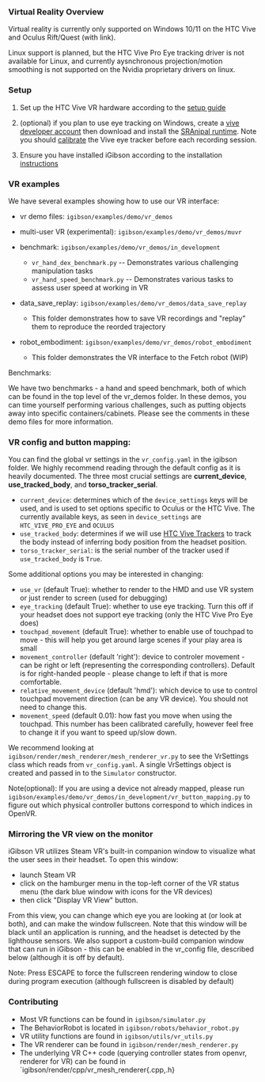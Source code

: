 ### Virtual Reality Overview

Virtual reality is currently only supported on Windows 10/11 on the HTC Vive and Oculus Rift/Quest (with link). 

Linux support is planned, but the HTC Vive Pro Eye tracking driver is not available for Linux, and currently aysnchronous projection/motion smoothing is not supported on the Nvidia proprietary drivers on linux.

### Setup
1. Set up the HTC Vive VR hardware according to the [setup guide](https://support.steampowered.com/steamvr/HTC_Vive/)

2. (optional) if you plan to use eye tracking on Windows, create a [vive developer account](https://hub.vive.com/sso/login) then download and install the [SRAnipal runtime](https://developer.vive.com/resources/vive-sense/sdk/vive-eye-and-facial-tracking-sdk/). Note you should [calibrate](https://developer.vive.com/us/support/sdk/category_howto/how-to-calibrate-eye-tracking.html) the Vive eye tracker before each recording session.

3. Ensure you have installed iGibson according to the installation [instructions](http://svl.stanford.edu/igibson/docs/installation.html#installation-method)

### VR examples

We have several examples showing how to use our VR interface:

* vr demo files: `igibson/examples/demo/vr_demos`

* multi-user VR (experimental): `igibson/examples/demo/vr_demos/muvr` 

* benchmark: `igibson/examples/demo/vr_demos/in_development`
  - `vr_hand_dex_benchmark.py` -- Demonstrates various challenging manipulation tasks
  - `vr_hand_speed_benchmark.py` -- Demonstrates various tasks to assess user speed at working in VR


* data_save_replay: `igibson/examples/demo/vr_demos/data_save_replay` 
  - This folder demonstrates how to save VR recordings and "replay" them to reproduce the reorded trajectory

* robot_embodiment: `igibson/examples/demo/vr_demos/robot_embodiment` 
  - This folder demonstrates the VR interface to the Fetch robot (WIP)

Benchmarks:

We have two benchmarks - a hand and speed benchmark, both of which can be found in the top level of the vr_demos folder. In these demos, you can time yourself performing various challenges,
such as putting objects away into specific containers/cabinets. Please see the comments in these demo files for more information.

### VR config and button mapping:

You can find the global vr settings in the `vr_config.yaml` in the igibson folder. We highly recommend reading through the default config as it is heavily documented. The three most crucial settings are **current_device**, **use_tracked_body**, and **torso_tracker_serial**.

* `current_device`: determines which of the `device_settings` keys will be used, and is used to set options specific to Oculus or the HTC Vive. The currently available keys, as seen in `device_settings` are `HTC_VIVE_PRO_EYE` and `OCULUS`
* `use_tracked_body`: determines if we will use [HTC Vive Trackers](https://developer.vive.com/us/support/sdk/category_howto/how-to-calibrate-eye-tracking.html) to track the body instead of inferring body position from the headset position.
* `torso_tracker_serial`: is the serial number of the tracker used if `use_tracked_body` is `True`.

Some additional options you may be interested in changing:
* `use_vr` (default True): whether to render to the HMD and use VR system or just render to screen (used for debugging)
* `eye_tracking` (default True): whether to use eye tracking. Turn this off if your headset does not support eye tracking (only the HTC Vive Pro Eye does)
* `touchpad_movement` (default True): whether to enable use of touchpad to move - this will help you get around large scenes if your play area is small
* `movement_controller` (default 'right'): device to controler movement - can be right or left (representing the corresponding controllers). Default is for right-handed people - please change to left if that is more comfortable.
* `relative_movement_device` (default 'hmd'): which device to use to control touchpad movement direction (can be any VR device). You should not need to change this.
* `movement_speed` (default 0.01): how fast you move when using the touchpad. This number has been calibrated carefully, however feel free to change it if you want to speed up/slow down.

We recommend looking at `igibson/render/mesh_renderer/mesh_renderer_vr.py` to see the VrSettings class which reads from `vr_config.yaml`. A single VrSettings object is created and passed in to the `Simulator` constructor.

Note(optional): If you are using a device not already mapped, please run `igibson/examples/demo/vr_demos/in_development/vr_button_mapping.py` to figure out which physical controller buttons correspond to which indices in OpenVR.

### Mirroring the VR view on the monitor

iGibson VR utilizes Steam VR's built-in companion window to visualize what the user sees in their headset. To open this window: 
* launch Steam VR
* click on the hamburger menu in the top-left corner of the VR status menu (the dark blue window with icons for the VR devices)
* then click "Display VR View" button. 

From this view, you can change which eye you are looking at (or look at both), and can make the window fullscreen.
Note that this window will be black until an application is running, and the headset is detected by the lighthouse sensors. We also support a custom-build companion window that can run in iGibson - this can be enabled in the vr_config file, described below (although it is off by default).

Note: Press ESCAPE to force the fullscreen rendering window to close during program execution (although fullscreen is disabled by default)

### Contributing 
* Most VR functions can be found in `igibson/simulator.py`
* The BehaviorRobot is located in `igibson/robots/behavior_robot.py`
* VR utility functions are found in `igibson/utils/vr_utils.py`
* The VR renderer can be found in `igibson/render/mesh_renderer.py`
* The underlying VR C++ code (querying controller states from openvr, renderer for VR) can be found in `igibson/render/cpp/vr_mesh_renderer{.cpp,.h}

